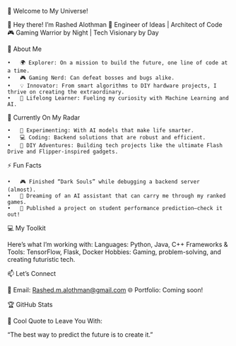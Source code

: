 🌌 Welcome to My Universe!

👋 Hey there! I’m Rashed Alothman
🔧 Engineer of Ideas | Architect of Code
🎮 Gaming Warrior by Night | Tech Visionary by Day

🌟 About Me

	•	🌍 Explorer: On a mission to build the future, one line of code at a time.
	•	🎮 Gaming Nerd: Can defeat bosses and bugs alike.
	•	💡 Innovator: From smart algorithms to DIY hardware projects, I thrive on creating the extraordinary.
	•	🧠 Lifelong Learner: Fueling my curiosity with Machine Learning and AI.

🔭 Currently On My Radar

	•	🧪 Experimenting: With AI models that make life smarter.
	•	💻 Coding: Backend solutions that are robust and efficient.
	•	🚗 DIY Adventures: Building tech projects like the ultimate Flash Drive and Flipper-inspired gadgets.

⚡️ Fun Facts

	•	🎮 Finished “Dark Souls” while debugging a backend server (almost).
	•	🚀 Dreaming of an AI assistant that can carry me through my ranked games.
	•	📖 Published a project on student performance prediction—check it out!

💻 My Toolkit

Here’s what I’m working with:
Languages: Python, Java, C++
Frameworks & Tools: TensorFlow, Flask, Docker
Hobbies: Gaming, problem-solving, and creating futuristic tech.

📫 Let’s Connect

📧 Email: Rashed.m.alothman@gmail.com
🌐 Portfolio: Coming soon!

🏆 GitHub Stats

🚀 Cool Quote to Leave You With:

“The best way to predict the future is to create it.”
